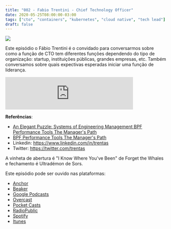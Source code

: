 ```yaml
---
title: "002 - Fabio Trentini - Chief Technology Officer"
date: 2020-05-25T08:00:00-03:00
tags: ["cto", "containers", "kubernetes", "cloud native", "tech lead"]
draft: false
---
```

![](/images/pontocafe_002.png)

Este episódio o Fábio Trentini é o convidado para conversarmos sobre como a função de CTO tem diferentes funções dependendo do tipo de organização: startup, instituições públicas, grandes empresas, etc. Também conversamos sobre quais expectivas esperadas iniciar uma função de liderança.

<iframe src="https://anchor.fm/pontocafe/embed/episodes/002---Fabio-Trentini---Chief-Technology-Officer-eehnil" height="102px" width="400px" frameborder="0" scrolling="no"></iframe>

**Referências**:
- [An Elegant Puzzle: Systems of Engineering Management BPF Performance Tools The Manager's Path](https://www.amazon.com/Making-Software-Really-Works-Believe-ebook/dp/B004D4YI6G)
- [BPF Performance Tools The Manager's Path](https://www.amazon.com/Performance-Tools-Addison-Wesley-Professional-Computing/dp/0136554822)
- Linkedin: https://www.linkedin.com/in/trentas
- Twitter: https://twitter.com/trentas

A vinheta de abertura é "I Know Where You've Been" de Forget the Whales e fechamento é Ultradémon de Sors.

Este episódio pode ser ouvido nas plataformas:
* [Anchor](https://anchor.fm/pontocafe)
* [Beaker](https://www.breaker.audio/ponto-cafe)
* [Google Podcasts](https://www.google.com/podcasts?feed=aHR0cHM6Ly9hbmNob3IuZm0vcy81OWRkZTI0L3BvZGNhc3QvcnNz)
* [Overcast](https://overcast.fm/itunes1513597862/pontocaf-podcast-uma-conversa-sobre-tecnologias-e-as-coisas-que-est-o-em-volta)
* [Pocket Casts](https://pca.st/1cbp2reg)
* [RadioPublic](https://radiopublic.com/ponto-caf-G2pjqv)
* [Spotify](https://open.spotify.com/show/3HzpEbfhFBGPNba8PADIhP)
* [Itunes](https://podcasts.apple.com/us/podcast/pontocaf%C3%A9-podcast-%C3%A9-uma-conversa-sobre-tecnologias/id1513597862)